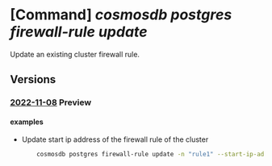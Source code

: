 # [Command] _cosmosdb postgres firewall-rule update_

Update an existing cluster firewall rule.

## Versions

### [2022-11-08](/Resources/mgmt-plane/L3N1YnNjcmlwdGlvbnMve30vcmVzb3VyY2Vncm91cHMve30vcHJvdmlkZXJzL21pY3Jvc29mdC5kYmZvcnBvc3RncmVzcWwvc2VydmVyZ3JvdXBzdjIve30vZmlyZXdhbGxydWxlcy97fQ==/2022-11-08.xml) **Preview**

<!-- mgmt-plane /subscriptions/{}/resourcegroups/{}/providers/microsoft.dbforpostgresql/servergroupsv2/{}/firewallrules/{} 2022-11-08 -->

#### examples

- Update start ip address of the firewall rule of the cluster
    ```bash
        cosmosdb postgres firewall-rule update -n "rule1" --start-ip-address "0.0.0.1" --cluster-name "test-cluster" -g "testGroup" --subscription "ffffffff-ffff-ffff-ffff-ffffffffffff"
    ```

